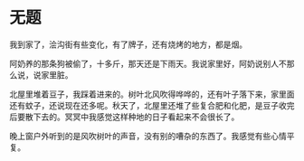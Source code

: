 # 无题

我到家了，浍沟街有些变化，有了牌子，还有烧烤的地方，都是烟。

阿奶养的那条狗被偷了，十多斤，那天还是下雨天。我说家里好，阿奶说别人不那么说，说家里脏。

北屋里堆着豆子，我踩着进来的。树叶北风吹得哗哗的，还有叶子落下来，家里面还有蚊子，还说现在还多呢。秋天了，北屋里还堆了些复合肥和化肥，是豆子收完后要散下去的。冥冥中我感觉这样种地的日子看起来不会很长了。

晚上窗户外听到的是风吹树叶的声音，没有别的嘈杂的东西了。我感觉有些心情平复。

